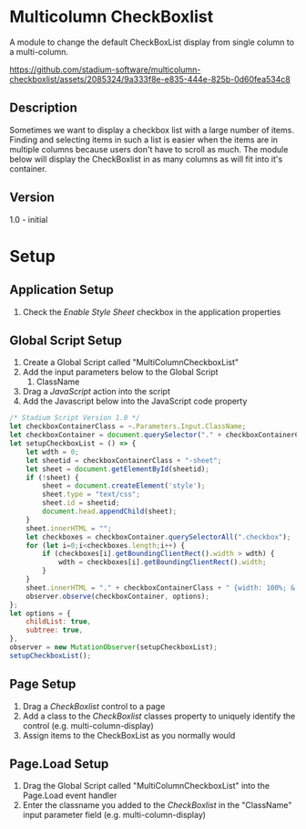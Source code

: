 # Multicolumn CheckBoxlist

A module to change the default CheckBoxList display from single column to a multi-column. 


https://github.com/stadium-software/multicolumn-checkboxlist/assets/2085324/9a333f8e-e835-444e-825b-0d60fea534c8


## Description
Sometimes we want to display a checkbox list with a large number of items. Finding and selecting items in such a list is easier when the items are in multiple columns because users don't have to scroll as much. The module below will display the CheckBoxlist in as many columns as will fit into it's container. 


## Version 
1.0 - initial

# Setup

## Application Setup
1. Check the *Enable Style Sheet* checkbox in the application properties

## Global Script Setup
1. Create a Global Script called "MultiColumnCheckboxList"
2. Add the input parameters below to the Global Script
   1. ClassName
3. Drag a *JavaScript* action into the script
4. Add the Javascript below into the JavaScript code property
```javascript
/* Stadium Script Version 1.0 */
let checkboxContainerClass = ~.Parameters.Input.ClassName;
let checkboxContainer = document.querySelector("." + checkboxContainerClass);
let setupCheckboxList = () => {
    let wdth = 0;
    let sheetid = checkboxContainerClass + "-sheet";
    let sheet = document.getElementById(sheetid);
    if (!sheet) { 
        sheet = document.createElement('style');
        sheet.type = "text/css";
        sheet.id = sheetid;
        document.head.appendChild(sheet);
    }
    sheet.innerHTML = "";
    let checkboxes = checkboxContainer.querySelectorAll(".checkbox");
    for (let i=0;i<checkboxes.length;i++) {
        if (checkboxes[i].getBoundingClientRect().width > wdth) {
            wdth = checkboxes[i].getBoundingClientRect().width;
        }
    }
    sheet.innerHTML = "." + checkboxContainerClass + " {width: 100%; & .error-border {width: 100%;display: grid;grid-template-columns: repeat(auto-fill, minmax(" + Math.floor(wdth) + "px, 1fr));}}";
    observer.observe(checkboxContainer, options);
};
let options = {
    childList: true,
    subtree: true,
},
observer = new MutationObserver(setupCheckboxList);
setupCheckboxList();
```

## Page Setup
1. Drag a *CheckBoxlist* control to a page 
2. Add a class to the *CheckBoxlist* classes property to uniquely identify the control (e.g. multi-column-display)
3. Assign items to the CheckBoxList as you normally would

## Page.Load Setup
1. Drag the Global Script called "MultiColumnCheckboxList" into the Page.Load event handler
2. Enter the classname you added to the *CheckBoxlist* in the "ClassName" input parameter field (e.g. multi-column-display)
